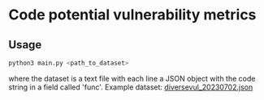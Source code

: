 # Code potential vulnerability metrics

## Usage
```bash
python3 main.py <path_to_dataset>
```
where the dataset is a text file with each line a JSON object with the code string in a field called 'func'. Example dataset: [diversevul_20230702.json](https://drive.google.com/file/d/12IWKhmLhq7qn5B_iXgn5YerOQtkH-6RG/view?usp=sharing)

